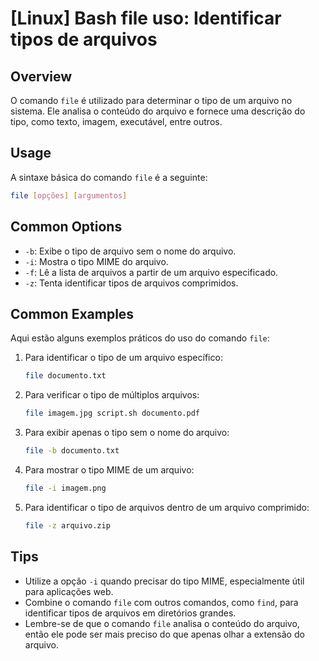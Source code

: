 # [Linux] Bash file uso: Identificar tipos de arquivos

## Overview
O comando `file` é utilizado para determinar o tipo de um arquivo no sistema. Ele analisa o conteúdo do arquivo e fornece uma descrição do tipo, como texto, imagem, executável, entre outros.

## Usage
A sintaxe básica do comando `file` é a seguinte:

```bash
file [opções] [argumentos]
```

## Common Options
- `-b`: Exibe o tipo de arquivo sem o nome do arquivo.
- `-i`: Mostra o tipo MIME do arquivo.
- `-f`: Lê a lista de arquivos a partir de um arquivo especificado.
- `-z`: Tenta identificar tipos de arquivos comprimidos.

## Common Examples
Aqui estão alguns exemplos práticos do uso do comando `file`:

1. Para identificar o tipo de um arquivo específico:
   ```bash
   file documento.txt
   ```

2. Para verificar o tipo de múltiplos arquivos:
   ```bash
   file imagem.jpg script.sh documento.pdf
   ```

3. Para exibir apenas o tipo sem o nome do arquivo:
   ```bash
   file -b documento.txt
   ```

4. Para mostrar o tipo MIME de um arquivo:
   ```bash
   file -i imagem.png
   ```

5. Para identificar o tipo de arquivos dentro de um arquivo comprimido:
   ```bash
   file -z arquivo.zip
   ```

## Tips
- Utilize a opção `-i` quando precisar do tipo MIME, especialmente útil para aplicações web.
- Combine o comando `file` com outros comandos, como `find`, para identificar tipos de arquivos em diretórios grandes.
- Lembre-se de que o comando `file` analisa o conteúdo do arquivo, então ele pode ser mais preciso do que apenas olhar a extensão do arquivo.